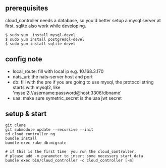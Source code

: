 ## prerequisites

cloud_controller needs a database, so you'd better setup a mysql server at first. sqlite also work while developing.

    $ sudo yum  install mysql-devel
    $ sudo yum install postgresql-devel
    $ sudo yum install sqlite-devel
    

    

## config note

- local_route: fill with local ip e.g. 10.168.3.170
- nats_uri: the nats-server host and port
- db: fill with the pre if you are going to use mysql, the protocol string starts with mysql2, like 'mysql2://username:password@host:3306/dbname'
- uaa: make sure symetric_secret is the uaa jwt secret 


## setup & start

    git clone
    git submodule update --recursive --init
    cd cloud_controller_ng
    bundle install
    bundle exec rake db:migrate
    
    # if this is the first time  you run the cloud_controller, 
    # please add -m parameter to insert some necessery start data
    bundle exec bin/cloud_controller -c cloud_controller [-m]

